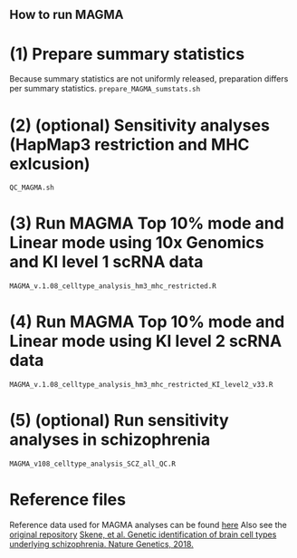 ## How to run MAGMA

# (1) Prepare summary statistics
Because summary statistics are not uniformly released, preparation differs per summary statistics.
```prepare_MAGMA_sumstats.sh```

# (2) (optional) Sensitivity analyses (HapMap3 restriction and MHC exlcusion)
```QC_MAGMA.sh```

# (3) Run MAGMA Top 10% mode and Linear mode using 10x Genomics and KI level 1 scRNA data
```MAGMA_v.1.08_celltype_analysis_hm3_mhc_restricted.R```

# (4) Run MAGMA Top 10% mode and Linear mode using KI level 2 scRNA data
```MAGMA_v.1.08_celltype_analysis_hm3_mhc_restricted_KI_level2_v33.R```

# (5) (optional) Run sensitivity analyses in schizophrenia
```MAGMA_v108_celltype_analysis_SCZ_all_QC.R```

# Reference files
Reference data used for MAGMA analyses can be found [here](https://ctg.cncr.nl/software/MAGMA/ref_data/)
Also see the [original repository](https://github.com/NathanSkene/MAGMA_Celltyping)
[Skene, et al. Genetic identification of brain cell types underlying schizophrenia. Nature Genetics, 2018.](https://www.nature.com/articles/s41588-018-0129-5)